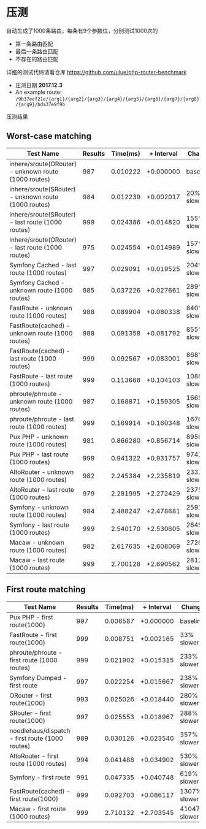 
# 压测

自动生成了1000条路由，每条有9个参数位，分别测试1000次的 

- 第一条路由匹配
- 最后一条路由匹配
- 不存在的路由匹配

详细的测试代码请看仓库 https://github.com/ulue/php-router-benchmark

- 压测日期 **2017.12.3**
- An example route: `/9b37eef21e/{arg1}/{arg2}/{arg3}/{arg4}/{arg5}/{arg6}/{arg7}/{arg8}/{arg9}/bda37e9f9b`

压测结果

## Worst-case matching

Test Name | Results | Time(ms) | + Interval | Change
--------- | ------- | ---- | ---------- | ------
inhere/sroute(ORouter) - unknown route (1000 routes) | 987 | 0.010222 | +0.000000 | baseline
inhere/sroute(SRouter) - unknown route (1000 routes) | 984 | 0.012239 | +0.002017 | 20% slower
inhere/sroute(SRouter) - last route (1000 routes) | 999 | 0.024386 | +0.014820 | 155% slower
inhere/sroute(ORouter) - last route (1000 routes) | 975 | 0.024554 | +0.014989 | 157% slower
Symfony Cached - last route (1000 routes) | 997 | 0.029091 | +0.019525 | 204% slower
Symfony Cached - unknown route (1000 routes) | 985 | 0.037226 | +0.027661 | 289% slower
FastRoute - unknown route (1000 routes) | 988 | 0.089904 | +0.080338 | 840% slower
FastRoute(cached) - unknown route (1000 routes) | 988 | 0.091358 | +0.081792 | 855% slower
FastRoute(cached) - last route (1000 routes) | 999 | 0.092567 | +0.083001 | 868% slower
FastRoute - last route (1000 routes) | 999 | 0.113668 | +0.104103 | 1088% slower
phroute/phroute - unknown route (1000 routes) | 987 | 0.168871 | +0.159305 | 1665% slower
phroute/phroute - last route (1000 routes) | 999 | 0.169914 | +0.160348 | 1676% slower
Pux PHP - unknown route (1000 routes) | 981 | 0.866280 | +0.856714 | 8956% slower
Pux PHP - last route (1000 routes) | 999 | 0.941322 | +0.931757 | 9741% slower
AltoRouter - unknown route (1000 routes) | 982 | 2.245384 | +2.235819 | 23373% slower
AltoRouter - last route (1000 routes) | 979 | 2.281995 | +2.272429 | 23756% slower
Symfony - unknown route (1000 routes) | 984 | 2.488247 | +2.478681 | 25912% slower
Symfony - last route (1000 routes) | 999 | 2.540170 | +2.530605 | 26455% slower
Macaw - unknown route (1000 routes) | 982 | 2.617635 | +2.608069 | 27265% slower
Macaw - last route (1000 routes) | 999 | 2.700128 | +2.690562 | 28127% slower


## First route matching

Test Name | Results | Time(ms) | + Interval | Change
--------- | ------- | ---- | ---------- | ------
Pux PHP - first route(1000) | 997 | 0.006587 | +0.000000 | baseline
FastRoute - first route(1000) | 999 | 0.008751 | +0.002165 | 33% slower
phroute/phroute - first route (1000 routes) | 999 | 0.021902 | +0.015315 | 233% slower
Symfony Dumped - first route | 997 | 0.022254 | +0.015667 | 238% slower
ORouter - first route(1000) | 993 | 0.025026 | +0.018440 | 280% slower
SRouter - first route(1000) | 997 | 0.025553 | +0.018967 | 288% slower
noodlehaus/dispatch - first route (1000 routes) | 989 | 0.030126 | +0.023540 | 357% slower
AltoRouter - first route (1000 routes) | 994 | 0.041488 | +0.034902 | 530% slower
Symfony - first route | 991 | 0.047335 | +0.040748 | 619% slower
FastRoute(cached) - first route(1000) | 999 | 0.092703 | +0.086117 | 1307% slower
Macaw - first route (1000 routes) | 999 | 2.710132 | +2.703545 | 41047% slower
